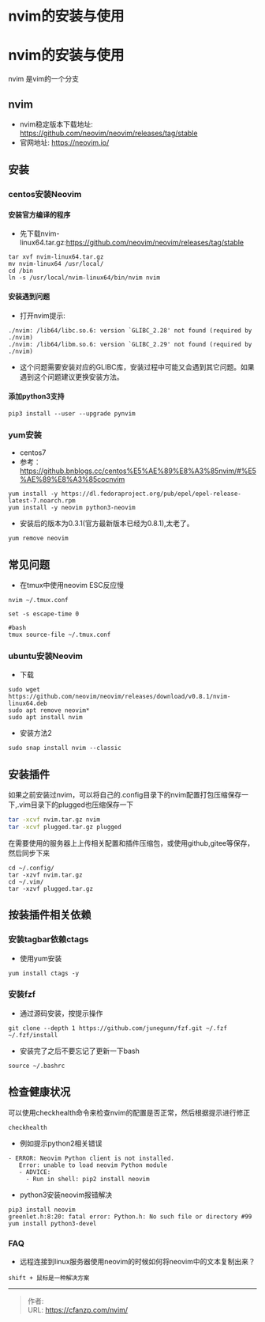 # nvim的安装与使用


<!--more-->
# nvim的安装与使用
nvim 是vim的一个分支

## nvim
- nvim稳定版本下载地址: https://github.com/neovim/neovim/releases/tag/stable
- 官网地址: https://neovim.io/

## 安装
### centos安装Neovim
#### 安装官方编译的程序
- 先下载nvim-linux64.tar.gz:https://github.com/neovim/neovim/releases/tag/stable
```
tar xvf nvim-linux64.tar.gz
mv nvim-linux64 /usr/local/
cd /bin
ln -s /usr/local/nvim-linux64/bin/nvim nvim
```

#### 安装遇到问题
- 打开nvim提示:
```
./nvim: /lib64/libc.so.6: version `GLIBC_2.28' not found (required by ./nvim)
./nvim: /lib64/libm.so.6: version `GLIBC_2.29' not found (required by ./nvim)
```
- 这个问题需要安装对应的GLIBC库，安装过程中可能又会遇到其它问题。如果遇到这个问题建议更换安装方法。

#### 添加python3支持
```
pip3 install --user --upgrade pynvim
```

### yum安装
- centos7
- 参考：https://github.bnblogs.cc/centos%E5%AE%89%E8%A3%85nvim/#%E5%AE%89%E8%A3%85cocnvim
```
yum install -y https://dl.fedoraproject.org/pub/epel/epel-release-latest-7.noarch.rpm
yum install -y neovim python3-neovim
```
- 安装后的版本为0.3.1(官方最新版本已经为0.8.1),太老了。
```
yum remove neovim
```

## 常见问题
- 在tmux中使用neovim ESC反应慢
```
nvim ~/.tmux.conf

set -s escape-time 0

#bash
tmux source-file ~/.tmux.conf
```

### ubuntu安装Neovim
- 下载
```
sudo wget https://github.com/neovim/neovim/releases/download/v0.8.1/nvim-linux64.deb
sudo apt remove neovim*
sudo apt install nvim
```

- 安装方法2
```
sudo snap install nvim --classic
```

## 安装插件
如果之前安装过nvim，可以将自己的.config目录下的nvim配置打包压缩保存一下,.vim目录下的plugged也压缩保存一下
```bash
tar -xcvf nvim.tar.gz nvim
tar -xcvf plugged.tar.gz plugged
```
在需要使用的服务器上上传相关配置和插件压缩包，或使用github,gitee等保存，然后同步下来
```
cd ~/.config/
tar -xzvf nvim.tar.gz
cd ~/.vim/
tar -xzvf plugged.tar.gz
```

## 按装插件相关依赖
### 安装tagbar依赖ctags
- 使用yum安装
```
yum install ctags -y
```

### 安装fzf
- 通过源码安装，按提示操作
```
git clone --depth 1 https://github.com/junegunn/fzf.git ~/.fzf
~/.fzf/install
```
- 安装完了之后不要忘记了更新一下bash
```
source ~/.bashrc
```

## 检查健康状况
可以使用checkhealth命令来检查nvim的配置是否正常，然后根据提示进行修正
```
checkhealth
```

- 例如提示python2相关错误
```
- ERROR: Neovim Python client is not installed.
   Error: unable to load neovim Python module
   - ADVICE:
     - Run in shell: pip2 install neovim
```

- python3安装neovim报错解决
```
pip3 install neovim
greenlet.h:8:20: fatal error: Python.h: No such file or directory #99
yum install python3-devel
```

### FAQ
- 远程连接到linux服务器使用neovim的时候如何将neovim中的文本复制出来？
```
shift + 鼠标是一种解决方案
```


---

> 作者:   
> URL: https://cfanzp.com/nvim/  

